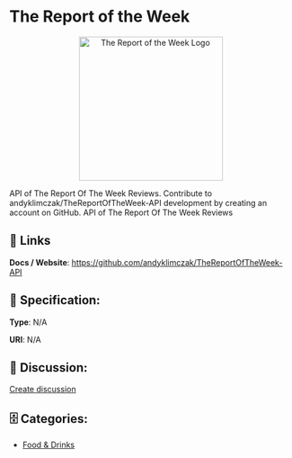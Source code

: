 # The Report of the Week
<p align="center">
    <img width="256" src="https://raw.githubusercontent.com/apis-list/apis-list/main/apis/the-report-of-the-week/logo_256x256.png" alt="The Report of the Week Logo"/>
</p>

API of The Report Of The Week Reviews.  Contribute to andyklimczak/TheReportOfTheWeek-API development by creating an account on GitHub.  API of The Report Of The Week Reviews

##  🔗 Links
**Docs / Website**: https://github.com/andyklimczak/TheReportOfTheWeek-API

## 🧬 Specification:
**Type**: N/A

**URI**: N/A

## 💬 Discussion:
[Create discussion](https://github.com/apis-list/apis-list/discussions/new)

## 🗄️ Categories:
- [Food & Drinks](https://github.com/apis-list/apis-list#food--drinks)



